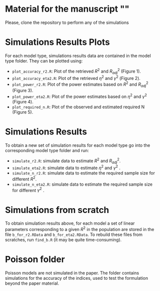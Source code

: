 # Material for the manuscript ""

Please, clone the repository to perform any of the simulations

# Simulations Results Plots

For each model type, simulations results data are contained in the model type folder. They can be plotted using:

* `plot_accuracy_r2.R`: Plot of the retrieved $R^2$ and $R_{adj}^2$ (Figure 1).
* `plot_accuracy_eta2.R`: Plot of the retrieved $\eta^2$ and $\gamma^2$ (Figure 2).
* `plot_power_r2.R`: Plot of the power estimates based on $R^2$ and $R_{adj}^2$ (Figure 3).
* `plot_power_eta2.R`: Plot of the power estimates based on $\eta^2$ and $\gamma^2$ (Figure 4).
* `plot_required_n.R`: Plot of the observed and estimated required N (Figure 5).

# Simulations Results

To obtain a new set of simulation results for each model type go into the corresponding model type folder and run:

* `simulate_r2.R`: simulate data to estimate $R^2$ and $R_{adj}^2$.
* `simulate_eta2.R`: simulate data to estimate $\eta^2$ and $\gamma^2$ .
* `simulate_n_r2.R`: simulate data to estimate the required sample size for different $R^2$.
* `simulate_n_eta2.R`: simulate data to estimate the required sample size for different $\gamma^2$ .

# Simulations from scratch

To obtain simulation results above, for each model a set of linear parameters corresponding to a given $R^2$ in the population are stored in the file `b_for_r2.RData` and `b_for_eta2.RData`. To rebuild these files from scratches, run `find_b.R` (it may be quite time-consuming).

# Poisson folder

Poisson models are not simulated in the paper. The folder contains simulations for the accuracy of the indices, used to test the formulation beyond the paper material. 
